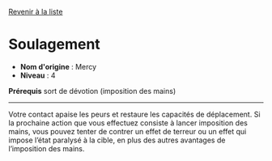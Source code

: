 [Revenir à la liste](list.md)

# Soulagement

 * **Nom d'origine** : Mercy
 * **Niveau** : 4


<p><strong>Prérequis</strong> sort de dévotion (imposition des mains)</p>
<hr>
<p>Votre contact apaise les peurs et restaure les capacités de déplacement. Si la prochaine action que vous effectuez consiste à lancer imposition des mains, vous pouvez tenter de contrer un effet de terreur ou un effet qui impose l’état paralysé à la cible, en plus des autres avantages de l’imposition des mains.</p>